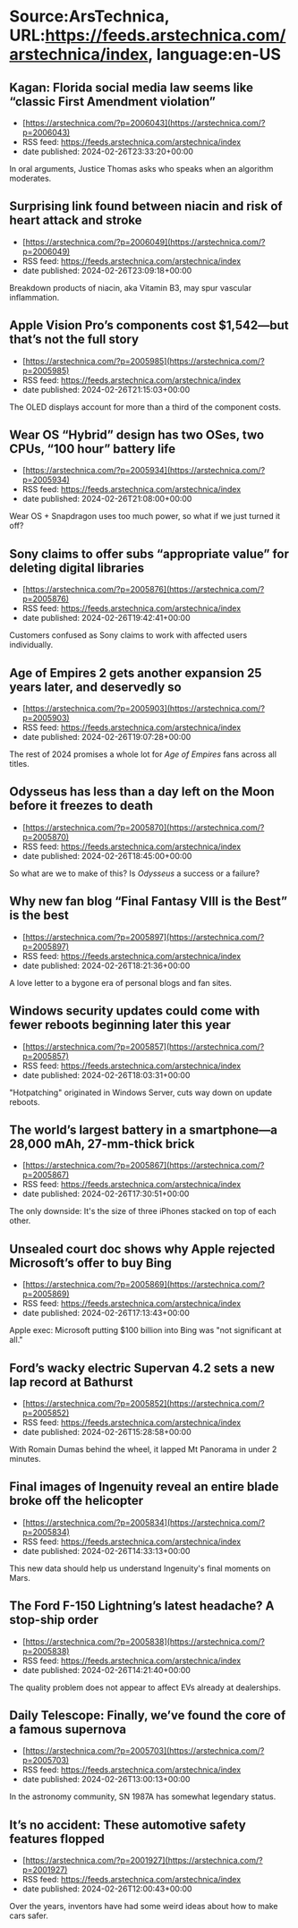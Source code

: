 # Source:ArsTechnica, URL:https://feeds.arstechnica.com/arstechnica/index, language:en-US

## Kagan: Florida social media law seems like “classic First Amendment violation”
 - [https://arstechnica.com/?p=2006043](https://arstechnica.com/?p=2006043)
 - RSS feed: https://feeds.arstechnica.com/arstechnica/index
 - date published: 2024-02-26T23:33:20+00:00

In oral arguments, Justice Thomas asks who speaks when an algorithm moderates.

## Surprising link found between niacin and risk of heart attack and stroke
 - [https://arstechnica.com/?p=2006049](https://arstechnica.com/?p=2006049)
 - RSS feed: https://feeds.arstechnica.com/arstechnica/index
 - date published: 2024-02-26T23:09:18+00:00

Breakdown products of niacin, aka Vitamin B3, may spur vascular inflammation.

## Apple Vision Pro’s components cost $1,542—but that’s not the full story
 - [https://arstechnica.com/?p=2005985](https://arstechnica.com/?p=2005985)
 - RSS feed: https://feeds.arstechnica.com/arstechnica/index
 - date published: 2024-02-26T21:15:03+00:00

The OLED displays account for more than a third of the component costs.

## Wear OS “Hybrid” design has two OSes, two CPUs, “100 hour” battery life
 - [https://arstechnica.com/?p=2005934](https://arstechnica.com/?p=2005934)
 - RSS feed: https://feeds.arstechnica.com/arstechnica/index
 - date published: 2024-02-26T21:08:00+00:00

Wear OS + Snapdragon uses too much power, so what if we just turned it off?

## Sony claims to offer subs “appropriate value” for deleting digital libraries
 - [https://arstechnica.com/?p=2005876](https://arstechnica.com/?p=2005876)
 - RSS feed: https://feeds.arstechnica.com/arstechnica/index
 - date published: 2024-02-26T19:42:41+00:00

Customers confused as Sony claims to work with affected users individually.

## Age of Empires 2 gets another expansion 25 years later, and deservedly so
 - [https://arstechnica.com/?p=2005903](https://arstechnica.com/?p=2005903)
 - RSS feed: https://feeds.arstechnica.com/arstechnica/index
 - date published: 2024-02-26T19:07:28+00:00

The rest of 2024 promises a whole lot for <em>Age of Empires</em> fans across all titles.

## Odysseus has less than a day left on the Moon before it freezes to death
 - [https://arstechnica.com/?p=2005870](https://arstechnica.com/?p=2005870)
 - RSS feed: https://feeds.arstechnica.com/arstechnica/index
 - date published: 2024-02-26T18:45:00+00:00

So what are we to make of this? Is <em>Odysseus</em> a success or a failure?

## Why new fan blog “Final Fantasy VIII is the Best” is the best
 - [https://arstechnica.com/?p=2005897](https://arstechnica.com/?p=2005897)
 - RSS feed: https://feeds.arstechnica.com/arstechnica/index
 - date published: 2024-02-26T18:21:36+00:00

A love letter to a bygone era of personal blogs and fan sites.

## Windows security updates could come with fewer reboots beginning later this year
 - [https://arstechnica.com/?p=2005857](https://arstechnica.com/?p=2005857)
 - RSS feed: https://feeds.arstechnica.com/arstechnica/index
 - date published: 2024-02-26T18:03:31+00:00

"Hotpatching" originated in Windows Server, cuts way down on update reboots.

## The world’s largest battery in a smartphone—a 28,000 mAh, 27-mm-thick brick
 - [https://arstechnica.com/?p=2005867](https://arstechnica.com/?p=2005867)
 - RSS feed: https://feeds.arstechnica.com/arstechnica/index
 - date published: 2024-02-26T17:30:51+00:00

The only downside: It's the size of three iPhones stacked on top of each other.

## Unsealed court doc shows why Apple rejected Microsoft’s offer to buy Bing
 - [https://arstechnica.com/?p=2005869](https://arstechnica.com/?p=2005869)
 - RSS feed: https://feeds.arstechnica.com/arstechnica/index
 - date published: 2024-02-26T17:13:43+00:00

Apple exec: Microsoft putting $100 billion into Bing was "not significant at all."

## Ford’s wacky electric Supervan 4.2 sets a new lap record at Bathurst
 - [https://arstechnica.com/?p=2005852](https://arstechnica.com/?p=2005852)
 - RSS feed: https://feeds.arstechnica.com/arstechnica/index
 - date published: 2024-02-26T15:28:58+00:00

With Romain Dumas behind the wheel, it lapped Mt Panorama in under 2 minutes.

## Final images of Ingenuity reveal an entire blade broke off the helicopter
 - [https://arstechnica.com/?p=2005834](https://arstechnica.com/?p=2005834)
 - RSS feed: https://feeds.arstechnica.com/arstechnica/index
 - date published: 2024-02-26T14:33:13+00:00

This new data should help us understand Ingenuity's final moments on Mars.

## The Ford F-150 Lightning’s latest headache? A stop-ship order
 - [https://arstechnica.com/?p=2005838](https://arstechnica.com/?p=2005838)
 - RSS feed: https://feeds.arstechnica.com/arstechnica/index
 - date published: 2024-02-26T14:21:40+00:00

The quality problem does not appear to affect EVs already at dealerships.

## Daily Telescope: Finally, we’ve found the core of a famous supernova
 - [https://arstechnica.com/?p=2005703](https://arstechnica.com/?p=2005703)
 - RSS feed: https://feeds.arstechnica.com/arstechnica/index
 - date published: 2024-02-26T13:00:13+00:00

In the astronomy community, SN 1987A has somewhat legendary status.

## It’s no accident: These automotive safety features flopped
 - [https://arstechnica.com/?p=2001927](https://arstechnica.com/?p=2001927)
 - RSS feed: https://feeds.arstechnica.com/arstechnica/index
 - date published: 2024-02-26T12:00:43+00:00

Over the years, inventors have had some weird ideas about how to make cars safer.

